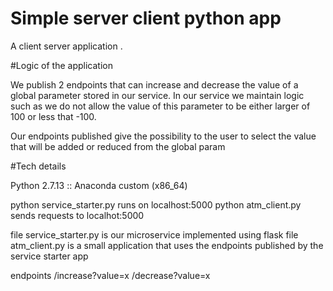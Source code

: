 # Simple server client python app


A client server application .

#Logic of the application 

We publish  2 endpoints that can increase and decrease the value of a global parameter stored in our service.
In our service we maintain logic such as we do not allow the value of this parameter to be either larger of 100 or less that -100.

Our endpoints published give the possibility to the user to select the value that will be added or reduced from the global param


#Tech details

Python 2.7.13 :: Anaconda custom (x86_64)

python service_starter.py runs on localhost:5000
python atm_client.py sends requests to localhot:5000

file service_starter.py is our microservice implemented using flask
file atm_client.py is a small application that uses the endpoints published by the service starter app

endpoints
/increase?value=x
/decrease?value=x


